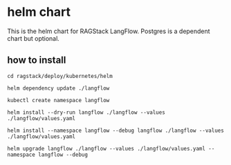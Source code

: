 # helm chart

This is the helm chart for RAGStack LangFlow. Postgres is a dependent chart but optional.

## how to install

```
cd ragstack/deploy/kubernetes/helm

helm dependency update ./langflow

kubectl create namespace langflow

helm install --dry-run langflow ./langflow --values ./langflow/values.yaml

helm install --namespace langflow --debug langflow ./langflow --values ./langflow/values.yaml

helm upgrade langflow ./langflow --values ./langflow/values.yaml --namespace langflow --debug
```
